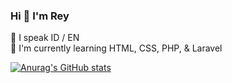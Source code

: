 ### Hi 👋 I'm Rey

📢 I speak ID / EN</br>
🌱 I'm currently learning HTML, CSS, PHP, & Laravel</br>



[![Anurag's GitHub stats](https://github-readme-stats.vercel.app/api?username=rynldimhmmd&count_private=true&show_icons=true&theme=tokyonight&hide_rank=false)](https://github.com/anuraghazra/github-readme-stats)

